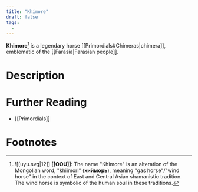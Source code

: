 ```yaml
---
title: "Khimore"
draft: false
tags:
  - 
---
```


**Khimore**[^khi] is a legendary horse [[Primordials#Chimeras|chimera]], emblematic of the [[Farasia|Farasian people]].

# Description
# Further Reading
- [[Primordials]]

# Footnotes
[^khi]:![[uyu.svg|12]] **[[OOU]]**: The name "Khimore" is an alteration of the Mongolian word, "khiimori" (**хийморь**), meaning "gas horse"/"wind horse" in the context of East and Central Asian shamanistic tradition. The wind horse is symbolic of the human soul in these traditions.